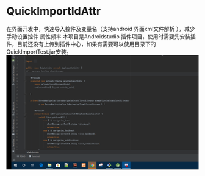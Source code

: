 # QuickImportIdAttr
在界面开发中，快速导入控件及变量名（支持android 界面xml文件解析 ），减少手动设置控件 属性频率
本项目是Androidstudio 插件项目，使用时需要先安装插件，目前还没有上传到插件中心，如果有需要可以使用目录下的QuickImportTest.jar安装。
![image](https://github.com/hqlxuptsec/QuickImportIdAttr/blob/master/QuickImportTest/resources/icon/operate.gif)
